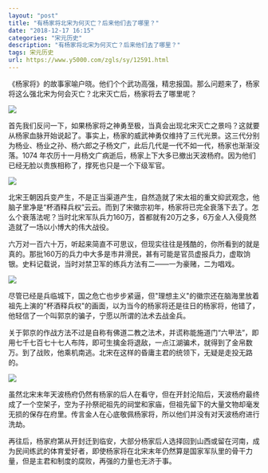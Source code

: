 ```yaml
---
layout: "post"
title: "有杨家将北宋为何灭亡？后来他们去了哪里？"
date: "2018-12-17 16:15"
categories: "宋元历史"
description: "有杨家将北宋为何灭亡？后来他们去了哪里？"
tags: 宋元历史
url: https://www.y5000.com/zgls/sy/12591.html
---
```






《杨家将》的故事家喻户晓。他们个个武功高强，精忠报国。那么问题来了，杨家将这么强北宋为何会灭亡？北宋灭亡后，杨家将去了哪里呢？

![](https://img.y5000.com/uploads/allimg/170207/164H2HW-0.jpg)

首先我们反问一下，如果杨家将之神勇至极，当真会出现北宋灭亡之景吗？这就要从杨家血脉开始说起了。事实上，杨家的威武神勇仅维持了三代光景。这三代分别为杨业、杨业之孙、杨六郎之子杨文广，此后几代是一代不如一代，杨家也渐渐没落。1074
年农历十一月杨文广病逝后，杨家上下大多已撤出天波杨府。因为他们已经无脸以贵族相称了，撑死也只是一个下级军官。

![](https://img.y5000.com/uploads/allimg/170207/8-1F20G6414E24.jpg)

北宋王朝因兵变产生，不是正当渠道产生，自然造就了宋太祖的重文抑武观念，他脑子里净是“杯酒释兵权”云云。而到了宋徽宗初年，杨家将已完全衰落下去了。怎么个衰落法呢？当时北宋军队兵力160万，首都就有20万之多，6万金人入侵竟然造就了一场以小博大的伟大战役。

六万对一百六十万，听起来简直不可思议，但现实往往是残酷的，你所看到的就是真的。那批160万的兵力中大多是市井滑民，甚有可能是官员虚报兵力，虚取饷银。史料记载说，当时对禁卫军的练兵方法有二——一为豪赌，二为唱戏。

![](https://img.y5000.com/uploads/allimg/170207/8-1F20G64153593.jpg)

尽管已经是兵临城下，国之危亡也步步紧逼，但"理想主义"的徽宗还在脑海里放着祖先上演的"杯酒释兵权"的画面，以为当今的杨家将还是往日的杨家将，他错了，他轻信了一个叫郭京的骗子，宁愿以所谓的法术去战金兵。

关于郭京的作战方法不过是自称有佛道二教之法术，并谎称能施道门“六甲法”，即用七千七百七十七人布阵，即可生擒金将退敌，一点江湖骗术，就得到了金帛数万。到了战败，他乘机南逃。北宋在这样的昏庸主君的统领下，无疑是走投无路的。

![](https://img.y5000.com/uploads/allimg/170207/8-1F20G64202158.jpg)

虽然北宋末年天波杨府仍然有杨家的后人在看守，但在开封沦陷后，天波杨府最终成了一个空架子，空为子孙祭祀祖先的祠堂和家庙，但祖先留下的大量文物却毫发无损的保存在府里。传言金人在心底敬佩杨家将，所以他们并没有对天波杨府进行洗劫。

再往后，杨家府第从开封迁到临安，大部分杨家后人选择回到山西或留在河南，成为民间练武的体育爱好者，即使杨家将在北宋末年仍然算是国家军队里的骨干力量，但是主君和制度的腐败，再强的力量也无济于事。
